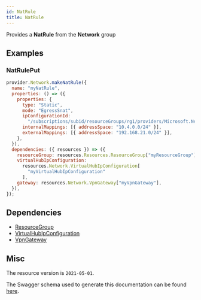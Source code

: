 ```yaml
---
id: NatRule
title: NatRule
---
```

Provides a **NatRule** from the **Network** group
## Examples
### NatRulePut
```js
provider.Network.makeNatRule({
  name: "myNatRule",
  properties: () => ({
    properties: {
      type: "Static",
      mode: "EgressSnat",
      ipConfigurationId:
        "/subscriptions/subid/resourceGroups/rg1/providers/Microsoft.Network/virtualNetworkGateways/cloudnet1-VNG/ipConfigurations/default",
      internalMappings: [{ addressSpace: "10.4.0.0/24" }],
      externalMappings: [{ addressSpace: "192.168.21.0/24" }],
    },
  }),
  dependencies: ({ resources }) => ({
    resourceGroup: resources.Resources.ResourceGroup["myResourceGroup"],
    virtualHubIpConfiguration:
      resources.Network.VirtualHubIpConfiguration[
        "myVirtualHubIpConfiguration"
      ],
    gateway: resources.Network.VpnGateway["myVpnGateway"],
  }),
});

```
## Dependencies
- [ResourceGroup](../Resources/ResourceGroup.md)
- [VirtualHubIpConfiguration](../Network/VirtualHubIpConfiguration.md)
- [VpnGateway](../Network/VpnGateway.md)
## Misc
The resource version is `2021-05-01`.

The Swagger schema used to generate this documentation can be found [here](https://github.com/Azure/azure-rest-api-specs/tree/main/specification/network/resource-manager/Microsoft.Network/stable/2021-05-01/virtualWan.json).
